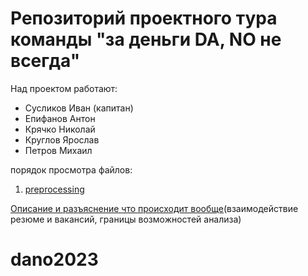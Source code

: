# Репозиторий проектного тура команды "за деньги DA, NO не всегда"


Над проектом работают:
- Сусликов Иван (капитан)
- Епифанов Антон
- Крячко Николай
- Круглов Ярослав
- Петров Михаил

порядок просмотра файлов:
1. [preprocessing](https://github.com/listens-to-spotify/dano2023/blob/main/preprocessing.ipynb)




[Описание и разъяснение что происходит вообще](https://github.com/listens-to-spotify/dano2023/blob/main/EXPLAINATION.md)(взаимодействие резюме и вакансий, границы возможностей анализа)
# dano2023

